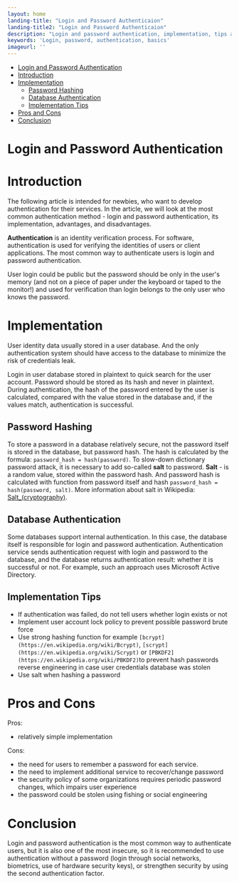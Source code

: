 ```yaml
---
layout: home
landing-title: "Login and Password Authenticaion"
landing-title2: "Login and Password Authenticaion"
description: "Login and password authentication, implementation, tips and hints"
keywords: 'Login, password, authentication, basics'
imageurl: ''
---
```


- [Login and Password Authentication](#login-and-password-authentication)
- [Introduction](#introduction)
- [Implementation](#implementation)
  * [Password Hashing](#password-hashing)
  * [Database Authentication](#database-authentication)
  * [Implementation Tips](#implementation-tips)
- [Pros and Cons](#pros-and-cons)
- [Conclusion](#conclusion)

# Login and Password Authentication

# Introduction

The following article is intended for newbies, who want to develop authentication for their services. In the article, we will look at the most common authentication method - login and password authentication, its implementation, advantages, and disadvantages.

**Authentication** is an identity verification process. For software, authentication is used for verifying the identities of users or client applications. The most common way to authenticate users is login and password authentication.

User login could be public but the password should be only in the user's memory (and not on a piece of paper under the keyboard or taped to the monitor!) and used for verification than login belongs to the only user who knows the password.

# Implementation

User identity data usually stored in a user database. And the only authentication system should have access to the database to minimize the risk of credentials leak.

Login in user database stored in plaintext to quick search for the user account. Password should be stored as its hash and never in plaintext. During authentication, the hash of the password entered by the user is calculated, compared with the value stored in the database and, if the values match, authentication is successful.

## Password Hashing

To store a password in a database relatively secure, not the password itself is stored in the database, but password hash. The hash is calculated by the formula: `password_hash = hash(password)`. To slow-down dictionary password attack, it is necessary to add so-called **salt** to password. **Salt** - is a random value, stored within the password hash. And password hash is calculated with function from password itself and hash `password_hash = hash(password, salt)`. More information about salt in Wikipedia:  [Salt_(cryptography)](https://en.wikipedia.org/wiki/Salt_(cryptography)).

## Database Authentication

Some databases support internal authentication. In this case, the database itself is responsible for login and password authentication. Authentication service sends authentication request with login and password to the database, and the database returns authentication result: whether it is successful or not. For example, such an approach uses Microsoft Active Directory.

## Implementation Tips

- If authentication was failed, do not tell users whether login exists or not
- Implement user account lock policy to prevent possible password brute force
- Use strong hashing function for example `[bcrypt](https://en.wikipedia.org/wiki/Bcrypt)`, `[scrypt](https://en.wikipedia.org/wiki/Scrypt)`  or `[PBKDF2](https://en.wikipedia.org/wiki/PBKDF2)`to prevent hash passwords reverse engineering in case user credentials database was stolen
- Use salt when hashing a password

# Pros and Cons

Pros:

- relatively simple implementation

Cons:

- the need for users to remember a password for each service.
- the need to implement additional service to recover/change password
- the security policy of some organizations requires periodic password changes, which impairs user experience
- the password could be stolen using fishing or social engineering

# Conclusion

Login and password authentication is the most common way to authenticate users, but it is also one of the most insecure, so it is recommended to use authentication without a password (login through social networks, biometrics, use of hardware security keys), or strengthen security by using the second authentication factor.

